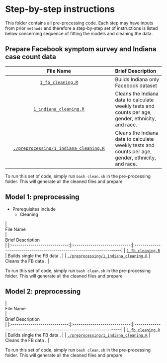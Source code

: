 # Step-by-step instructions

This folder contains all pre-processing code.  Each step may have inputs from prior `methods` and therefore a step-by-step set of instructions is listed below concerning sequence of fitting the models and cleaning the data.

## Prepare Facebook symptom survey and Indiana case count data
| <img height=0 width=800> File Name <img height=0 width=800> | <img height=0 width=1000> Brief Description <img height=0 width=1000> |
|:-----------------------------:|:-----------------------------------------------------------------------|
| [`1_fb_cleaning.R`](./1_fb_clearning) | Builds Indiana only Facebook dataset |
| [`1_indiana_cleaning.R`](./1_fb_clearning) | Cleans the Indiana data to calculate weekly tests and counts per age, gender, ethnicity, and race. |
| [`./preprocessing/1_indiana_cleaning.R`](./1_fb_clearning) | Cleans the Indiana data to calculate weekly tests and counts per age, gender, ethnicity, and race. |

To run this set of code, simply run `bash clean.sh` in the pre-processing folder.  This will generate all the cleaned files and prepare 

## Model 1: preprocessing

- Prerequisites include
    + Cleaning

| <img height=0 width=800> File Name <img height=0 width=800> | <img height=0 width=1000> Brief Description <img height=0 width=1000> |
|:-----------------------------:|:-----------------------------:|:-----------------------------------------------------------------------|
| [`1_fb_cleaning.R`](./preprocessing/1_fb_clearning) | Builds single  the FB data . |
| [`./preprocessing/1_indiana_cleaning.R`](./preprocessing/1_fb_clearning) | Cleans the FB data . |

To run this set of code, simply run `bash clean.sh` in the pre-processing folder.  This will generate all the cleaned files and prepare 

## Model 2: preprocessing
| <img height=0 width=800> File Name <img height=0 width=800> | <img height=0 width=1000> Brief Description <img height=0 width=1000> |
|:-----------------------------:|:-----------------------------:|:-----------------------------------------------------------------------|
| [`1_fb_cleaning.R`](./preprocessing/1_fb_clearning) | Builds single  the FB data . |
| [`./preprocessing/1_indiana_cleaning.R`](./preprocessing/1_fb_clearning) | Cleans the FB data . |

To run this set of code, simply run `bash clean.sh` in the pre-processing folder.  This will generate all the cleaned files and prepare 


